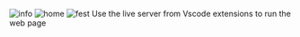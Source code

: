 ![info](https://github.com/user-attachments/assets/fbd87d35-1990-4e6f-bf85-10e795e8cbb9)
![home](https://github.com/user-attachments/assets/397f3c99-283f-4396-b505-426b8b2df499)
![fest](https://github.com/user-attachments/assets/a619c3dd-3ef8-431e-b601-fa0afe534f63)
Use the live server from Vscode extensions to run the web page
